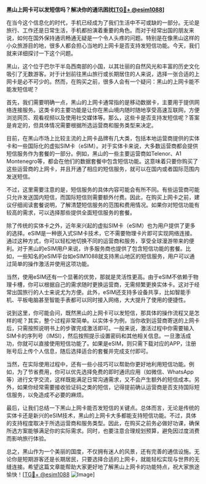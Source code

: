 **黑山上网卡可以发短信吗？解决你的通讯困扰[[TG💪+ @esim1088](https://t.me/s/esim1088)]**

在当今这个信息化的时代，手机已经成为了我们生活中不可或缺的一部分。无论是旅行、工作还是日常生活，手机都扮演着重要的角色。而对于经常出国的朋友来说，如何在国外保持通讯畅通无疑是一个令人头疼的问题。特别是在像黑山这样的小众旅游目的地，很多人都会担心当地的上网卡是否支持发短信功能。今天，我们就来详细探讨一下这个问题。

黑山，这个位于巴尔干半岛西南部的小国，以其壮丽的自然风光和丰富的历史文化吸引了无数游客。对于计划前往黑山旅行或长期居住的人来说，选择一张合适的上网卡是必不可少的。然而，在购买之前，很多人会有一个疑问：黑山的上网卡能不能发短信呢？

首先，我们需要明确一点，黑山的上网卡通常指的是移动数据卡，主要用于提供网络连接服务。这类卡的主要功能是让你在黑山境内随时随地享受高速互联网，方便浏览网页、观看视频以及使用社交媒体等。那么，这些卡是否支持发短信呢？答案是肯定的，但具体情况需要根据所选运营商和服务类型来决定。

目前，在黑山市场上比较主流的上网卡品牌有几大类，包括本地运营商提供的实体卡和一些国际化的虚拟SIM卡（eSIM）。对于实体卡来说，大多数运营商都会提供短信服务作为套餐的一部分。例如，黑山的一些主要运营商如Telenor、A1 Montenegro等，都会在他们的数据套餐中包含短信功能。这意味着只要你购买了这些运营商的上网卡，并且开通了相应的短信服务，就可以在国内或者国际范围内发送短信。

不过，这里需要注意的是，短信服务的具体内容可能会有所不同。有些运营商可能只允许发送国内短信，而国际短信则需要额外付费。因此，在购买上网卡之前，建议仔细阅读套餐说明，了解清楚短信服务的范围和费用情况。如果你对短信功能有较高的需求，可以选择那些提供全面短信服务的套餐。

除了传统的实体卡之外，近年来兴起的虚拟SIM卡（eSIM）也为用户提供了更多的选择。eSIM是一种嵌入式SIM卡技术，它不需要物理卡片即可实现网络连接。通过这种方式，你可以轻松地切换不同的运营商和服务，享受全球漫游带来的便利。对于黑山的eSIM用户来说，许多服务商也提供了包含短信功能的套餐。比如，一些知名的eSIM平台如eSIM1088就支持黑山地区的短信服务，用户可以通过简单的操作激活并使用这项功能。

当然，使用eSIM还有一个显著的优势，那就是灵活性更高。由于eSIM不依赖于物理卡槽，你可以根据自己的需求随时更换运营商，无需频繁更换实体卡。这对于经常出国旅行的人士来说尤为方便。此外，eSIM还支持多设备共享，比如智能手机、平板电脑甚至智能手表都可以同时接入网络，大大提升了使用的便捷性。

说到这里，你可能会问，既然黑山的上网卡可以发短信，那具体的操作流程又是怎样的呢？其实，整个过程非常简单。以实体卡为例，当你收到运营商寄送的上网卡后，只需按照说明书上的步骤完成激活即可。一般来说，激活过程中你需要输入SIM卡的序列号（IMSI），然后按照提示设置密码和其他相关信息。一旦激活成功，你就可以直接使用短信功能了。如果是eSIM，则只需下载对应的APP，注册账号后上传个人信息，随后选择适合的套餐并完成支付即可。

当然，在实际使用过程中，还有一些小技巧可以帮助你更好地利用短信功能。例如，为了节省费用，你可以优先选择免费的即时通讯应用（如微信、WhatsApp等）进行文字交流，这样既能满足日常沟通需求，又不会产生额外的短信成本。另外，如果你经常需要接收验证码之类的短信，记得提前确认运营商是否支持国际短信服务，以免造成不必要的麻烦。

最后，让我们总结一下黑山上网卡能否发短信的关键点。总体而言，无论是传统的实体卡还是新兴的eSIM技术，黑山的上网卡大多都能支持短信功能。不过，具体的支持程度取决于所选运营商和服务类型。因此，在购买之前务必做好功课，确保所选方案能够满足你的实际需求。同时，也要注意合理规划预算，避免因过度消费而影响旅行体验。

总之，黑山作为一个美丽的国度，不仅拥有迷人的风景，还有完善的通信设施。无论你是短期游客还是长期居民，只要选择合适的上网卡，就能轻松实现与世界的无缝连接。希望这篇文章能帮助大家更好地了解黑山上网卡的功能特点，祝大家旅途愉快！[[TG💪+ @esim1088](https://t.me/s/esim1088) ![Image](https://i.postimg.cc/4NQfJmqS/Snipaste-2025-05-13-00-14-12.png)]
